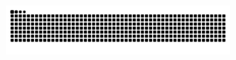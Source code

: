 <picture>
  <source media="(prefers-color-scheme: dark)"
          srcset="https://raw.githubusercontent.com/Meranh05/Meranh05/output/github-contribution-grid-snake-dark.svg" />
  <source media="(prefers-color-scheme: light)"
          srcset="https://raw.githubusercontent.com/Meranh05/Meranh05/output/github-contribution-grid-snake.svg" />
  <img alt="github contribution grid snake animation"
       src="https://raw.githubusercontent.com/Meranh05/Meranh05/output/github-contribution-grid-snake.svg" />
</picture>
